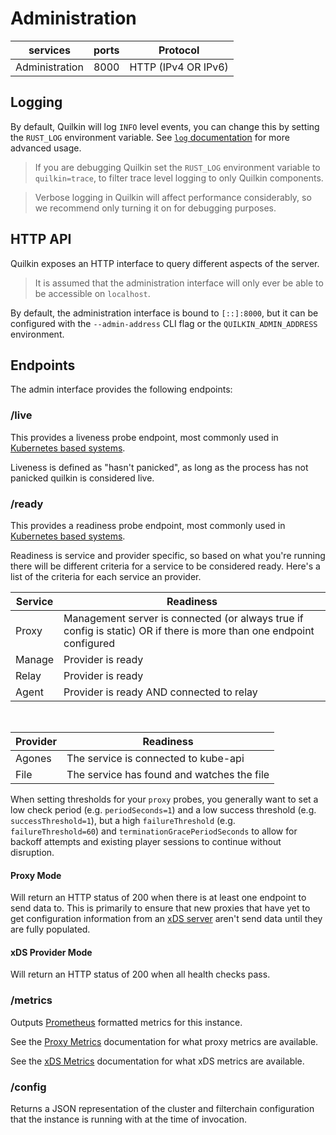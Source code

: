 # Administration

| services       | ports | Protocol            |
|----------------|-------|---------------------|
| Administration | 8000  | HTTP (IPv4 OR IPv6) |

## Logging
By default, Quilkin will log `INFO` level events, you can change this by setting
the `RUST_LOG` environment variable. See [`log` documentation][log-docs] for
more advanced usage.

> If you are debugging Quilkin set the `RUST_LOG` environment variable to `quilkin=trace`, to filter trace level
> logging to only Quilkin components.

>  Verbose logging in Quilkin will affect performance considerably, so we recommend only 
> turning it on for debugging purposes.

## HTTP API

Quilkin exposes an HTTP interface to query different aspects of the server.

> It is assumed that the administration interface will only ever be able to be accessible on `localhost`.

By default, the administration interface is bound to `[::]:8000`, but it can be
configured with the `--admin-address` CLI flag or the `QUILKIN_ADMIN_ADDRESS`
environment.

## Endpoints

The admin interface provides the following endpoints:

### /live

This provides a liveness probe endpoint, most commonly used in
[Kubernetes based systems](https://kubernetes.io/docs/tasks/configure-pod-container/configure-liveness-readiness-startup-probes/#define-a-liveness-command).

Liveness is defined as "hasn't panicked", as long as the process has not
panicked quilkin is considered live.

### /ready

This provides a readiness probe endpoint, most commonly used in
[Kubernetes based systems](https://kubernetes.io/docs/tasks/configure-pod-container/configure-liveness-readiness-startup-probes/#define-readiness-probes).

Readiness is service and provider specific, so based on what you're running
there will be different criteria for a service to be considered ready. Here's
a list of the criteria for each service an provider.

| Service | Readiness                                                           |
|---------|---------------------------------------------------------------------|
| Proxy   | Management server is connected (or always true if config is static)  OR if there is more than one endpoint configured|
| Manage  | Provider is ready                                                   |
| Relay   | Provider is ready                                                   |
| Agent   | Provider is ready AND connected to relay                            |
   
<br/>

| Provider | Readiness                                  |
|----------|--------------------------------------------|
| Agones   | The service is connected to kube-api       |
| File     | The service has found and watches the file |

When setting thresholds for your `proxy` probes, you generally want to set a low
check period (e.g.  `periodSeconds=1`) and a low success threshold
(e.g. `successThreshold=1`), but a high `failureThreshold`
(e.g. `failureThreshold=60`) and `terminationGracePeriodSeconds` to allow for
backoff attempts and existing player sessions to continue without disruption.


#### Proxy Mode

Will return an HTTP status of 200 when there is at least one endpoint to send data to. This is primarily to ensure
that new proxies that have yet to get configuration information from an [xDS server](../services/xds.md) aren't send data
until they are fully populated.

#### xDS Provider Mode

Will return an HTTP status of 200 when all health checks pass.

### /metrics

Outputs [Prometheus](https://prometheus.io/) formatted metrics for this instance.

See the [Proxy Metrics](../services/proxy/metrics.md) documentation for what proxy metrics are available.

See the [xDS Metrics](../services/xds/metrics.md) documentation for what xDS metrics are available.

### /config

Returns a JSON representation of the cluster and filterchain configuration that the instance is running
with at the time of invocation.

[log-docs]: https://docs.rs/env_logger/latest/env_logger/#enabling-logging
